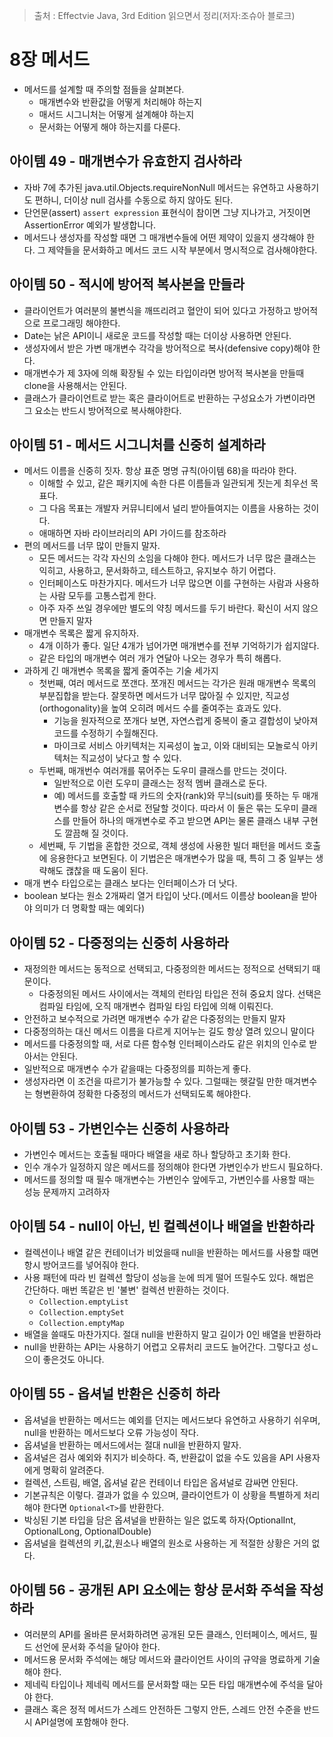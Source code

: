 > 출처 : Effectvie Java, 3rd Edition 읽으면서 정리(저자:조슈아 블로크)  
# 8장 메서드
- 메서드를 설계할 때 주의할 점들을 살펴본다.
    * 매개변수와 반환값을 어떻게 처리해야 하는지
    * 매서드 시그니처는 어떻게 설계해야 하는지
    * 문서화는 어떻게 해야 하는지를 다룬다.
    
## 아이템 49 - 매개변수가 유효한지 검사하라
- 자바 7에 추가된 java.util.Objects.requireNonNull 메서드는 유연하고 사용하기도 편하니, 더이상 null 검사를 수동으로 하지 않아도 된다.
- 단언문(assert) `assert expression` 표현식이 참이면 그냥 지나가고, 거짓이면 AssertionError 예외가 발생합니다.
- 메서드나 생성자를 작성할 때면 그 매개변수들에 어떤 제약이 있을지 생각해야 한다.
  그 제약들을 문서화하고 메서드 코드 시작 부분에서 명시적으로 검사해야한다.

## 아이템 50 - 적시에 방어적 복사본을 만들라
- 클라이언트가 여러분의 불변식을 깨뜨리려고 혈안이 되어 있다고 가정하고 방어적으로 프로그래밍 해야한다.
- Date는 낡은 API이니 새로운 코드를 작성할 때는 더이상 사용하면 안된다.
- 생성자에서 받은 가변 매개변수 각각을 방어적으로 복사(defensive copy)해야 한다.
- 매개변수가 제 3자에 의해 확장될 수 있는 타입이라면 방어적 복사본을 만들때 clone을 사용해서는 안된다.
- 클래스가 클라이언트로 받는 혹은 클라이어트로 반환하는 구성요소가 가변이라면 그 요소는 반드시 방어적으로 복사해야한다.

## 아이템 51 - 메서드 시그니처를 신중히 설계하라
- 메서드 이름을 신중히 짓자. 항상 표준 명명 규칙(아이템 68)을 따라야 한다.
    * 이해할 수 있고, 같은 패키지에 속한 다른 이름들과 일관되게 짓는게 최우선 목표다.
    * 그 다음 목표는 개발자 커뮤니티에서 널리 받아들여지는 이름을 사용하는 것이다.
    * 애매하면 자바 라이브러리의 API 가이드를 참조하라
- 편의 메서드를 너무 많이 만들지 말자.
    * 모든 메서드는 각각 자신의 소임을 다해야 한다. 메서드가 너무 많은 클래스는 익히고, 사용하고, 문서화하고, 테스트하고, 유지보수 하기 어렵다.
    * 인터페이스도 마찬가지다. 메서드가 너무 많으면 이를 구현하는 사람과 사용하는 사람 모두를 고통스럽게 한다.
    * 아주 자주 쓰일 경우에만 별도의 약칭 메서드를 두기 바란다. 확신이 서지 않으면 만들지 말자
- 매개변수 목록은 짧게 유지하자.
    * 4개 이하가 좋다. 일단 4개가 넘어가면 매개변수를 전부 기억하기가 쉽지않다.
    * 같은 타입의 매개변수 여러 개가 연달아 나오는 경우가 특히 해롭다.
- 과하게 긴 매개변수 목록을 짧게 줄여주는 기술 세가지
    * 첫번째, 여러 메서드로 쪼갠다. 쪼개진 메서드는 각가은 원래 매개변수 목록의 부분집합을 받는다. 잘못하면 메서드가 너무 많아질 수 있지만,
      직교성(orthogonality)을 높여 오히려 메서드 수를 줄여주는 효과도 있다.
        + 기능을 원자적으로 쪼개다 보면, 자연스럽게 중복이 줄고 결합성이 낮아져 코드를 수정하기 수월해진다.
        + 마이크로 서비스 아키텍처는 지굑성이 높고, 이와 대비되는 모놀로식 아키텍처는 직교성이 낮다고 할 수 있다.
    * 두번째, 매개번수 여러개를 묶어주는 도우미 클래스를 만드는 것이다. 
        + 일반적으로 이런 도우미 클래스는 정적 멤버 클래스로 둔다.
        + 예) 메서드를 호출할 때 카드의 숫자(rank)와 무늬(suit)를 뜻하는 두 매개변수를 항상 같은 순서로 전달할 것이다.
          따라서 이 둘은 묶는 도우미 클래스를 만들어 하나의 매개변수로 주고 받으면 API는 물론 클래스 내부 구현도 깔끔해 질 것이다.
    * 세번째, 두 기법을 혼합한 것으로, 객체 생성에 사용한 빌더 패턴을 메서드 호출에 응용한다고 보면된다. 
      이 기법은은 매개변수가 많을 때, 특히 그 중 일부는 생략해도 괞찮을 때 도움이 된다.
- 매개 변수 타입으로는 클래스 보다는 인터페이스가 더 낫다.
- boolean 보다는 원소 2개짜리 열거 타입이 낫다.(메서드 이름상 boolean을 받아야 의미가 더 명확할 때는 예외다)

## 아이템 52 - 다중정의는 신중히 사용하라
- 재정의한 메서드는 동적으로 선택되고, 다중정의한 메서드는 정적으로 선택되기 때문이다.
    * 다중정의된 메서드 사이에서는 객체의 런타임 타입은 전혀 중요치 않다. 
      선택은 컴파일 타임에, 오직 매개변수 컴파일 타임 타입에 의해 이뤄진다.
- 안전하고 보수적으로 가려면 매개변수 수가 같은 다중정의는 만들지 말자
- 다중정의하는 대신 메서드 이름을 다르게 지어누는 길도 항상 열려 있으니 말이다
- 메서드를 다중정의할 때, 서로 다른 함수형 인터페이스라도 같은 위치의 인수로 받아서는 안된다.
- 일반적으로 매개변수 수가 같을때는 다중정의를 피하는게 좋다.
- 생성자라면 이 조건을 따르기가 불가능할 수 있다. 그럴때는 헷갈릴 만한 매겨변수는 형변환하여 정확한 다중정의 메서드가 선택되도록 해야한다.

## 아이템 53 - 가변인수는 신중히 사용하라
- 가변인수 메서드는 호출될 때마다 배열을 새로 하나 할당하고 초기화 한다.
- 인수 개수가 일정하지 않은 메서드를 정의해야 한다면 가변인수가 반드시 필요하다.
- 메서드를 정의할 때 필수 매개변수는 가변인수 앞에두고, 가변인수를 사용할 때는 성능 문제까지 고려하자

## 아이템 54 - null이 아닌, 빈 컬렉션이나 배열을 반환하라
- 컬렉션이나 배열 같은 컨테이너가 비었을때 null을 반환하는 메서드를 사용할 때면 항시 방어코드를 넣어줘야 한다.
- 사용 패턴에 따라 빈 컬렉션 할당이 성능을 눈에 띄게 떨어 뜨릴수도 있다. 해법은 간단하다. 매번 똑같은 빈 '불변' 컬렉션 반환하는 것이다.
    * `Collection.emptyList`
    * `Collection.emptySet`
    * `Collection.emptyMap`
- 배열을 쓸때도 마찬가지다. 절대 null을 반환하지 말고 길이가 0인 배열을 반환하라
- null을 반환하는 API는 사용하기 어렵고 오류처리 코드도 늘어간다. 그렇다고 성ㄴ으이 좋은것도 아니다.

## 아이템 55 - 옵셔널 반환은 신중히 하라
- 옵셔널을 반환하는 메서드는 예외를 던지는 메서드보다 유연하고 사용하기 쉬우며, null을 반환하는 메서드보다 오류 가능성이 작다.
- 옵셔널을 반환하는 메서드에서는 절대 null을 반환하지 말자.
- 옵셔널은 검사 예외와 취지가 비슷하다. 즉, 반환값이 없을 수도 있음을 API 사용자에게 명확히 알려준다.
- 컬렉션, 스트림, 배열, 옵셔널 같은 컨테이너 타입은 옵셔널로 감싸면 안된다.
- 기본규칙은 이렇다. 결과가 없을 수 있으며, 클라이언트가 이 상황을 특별하게 처리해야 한다면 `Optional<T>`를 반환한다.
- 박싱된 기본 타입을 담은 옵셔널을 반환하는 일은 없도록 하자(OptionalInt, OptionalLong, OptionalDouble)
- 옵셔널을 컬렉션의 키,값,원소나 배열의 원소로 사용하는 게 적절한 상황은 거의 없다.

## 아이템 56 - 공개된 API 요소에는 항상 문서화 주석을 작성하라
- 여러분의 API를 올바른 문서화하려면 공개된 모든 클래스, 인터페이스, 메서드, 필드 선언에 문서화 주석을 달아야 한다.
- 메서드용 문서화 주석에는 해당 메서드와 클라이언트 사이의 규약을 명료하게 기술해야 한다.
- 제네릭 타입이나 제네릭 메서드를 문서화할 때는 모든 타입 매개변수에 주석을 달아야 한다.
- 클래스 혹은 정적 메서드가 스레드 안전하든 그렇지 안든, 스레드 안전 수준을 반드시 API설명에 포함해야 한다.
